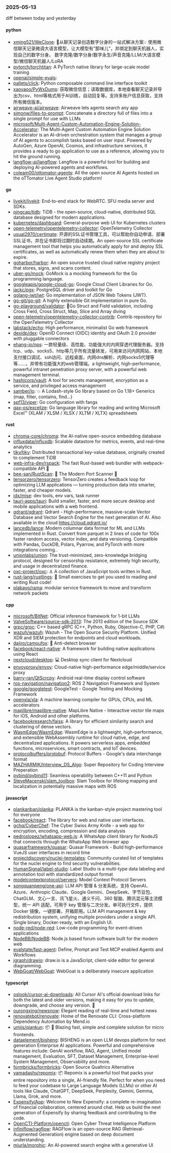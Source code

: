 ### 2025-05-13
diff between today and yesterday

#### python
* [xming521/WeClone](https://github.com/xming521/WeClone): 🚀从聊天记录创造数字分身的一站式解决方案💡 使用微信聊天记录微调大语言模型，让大模型有“那味儿”，并绑定到聊天机器人，实现自己的数字分身。 数字克隆/数字分身/数字永生/声音克隆/LLM/大语言模型/微信聊天机器人/LoRA
* [pytorch/torchtitan](https://github.com/pytorch/torchtitan): A PyTorch native library for large-scale model training
* [openai/simple-evals](https://github.com/openai/simple-evals): 
* [pallets/click](https://github.com/pallets/click): Python composable command line interface toolkit
* [xaoyaoo/PyWxDump](https://github.com/xaoyaoo/PyWxDump): 获取微信信息；读取数据库，本地查看聊天记录并导出为csv、html等格式用于AI训练，自动回复等。支持多账户信息获取，支持所有微信版本。
* [airweave-ai/airweave](https://github.com/airweave-ai/airweave): Airweave lets agents search any app
* [simonw/files-to-prompt](https://github.com/simonw/files-to-prompt): Concatenate a directory full of files into a single prompt for use with LLMs
* [microsoft/Multi-Agent-Custom-Automation-Engine-Solution-Accelerator](https://github.com/microsoft/Multi-Agent-Custom-Automation-Engine-Solution-Accelerator): The Multi-Agent Custom Automation Engine Solution Accelerator is an AI-driven orchestration system that manages a group of AI agents to accomplish tasks based on user input. Powered by AutoGen, Azure OpenAI, Cosmos, and infrastructure services, it provides a ready to go application to use as a reference, allowing you to hit the ground running.
* [langflow-ai/langflow](https://github.com/langflow-ai/langflow): Langflow is a powerful tool for building and deploying AI-powered agents and workflows.
* [coleam00/ottomator-agents](https://github.com/coleam00/ottomator-agents): All the open source AI Agents hosted on the oTTomator Live Agent Studio platform!

#### go
* [livekit/livekit](https://github.com/livekit/livekit): End-to-end stack for WebRTC. SFU media server and SDKs.
* [pingcap/tidb](https://github.com/pingcap/tidb): TiDB - the open-source, cloud-native, distributed SQL database designed for modern applications.
* [kubernetes/dashboard](https://github.com/kubernetes/dashboard): General-purpose web UI for Kubernetes clusters
* [open-telemetry/opentelemetry-collector](https://github.com/open-telemetry/opentelemetry-collector): OpenTelemetry Collector
* [usual2970/certimate](https://github.com/usual2970/certimate): 开源的SSL证书管理工具，可以帮助你自动申请、部署SSL证书，并在证书即将过期时自动续期。An open-source SSL certificate management tool that helps you automatically apply for and deploy SSL certificates, as well as automatically renew them when they are about to expire.
* [goharbor/harbor](https://github.com/goharbor/harbor): An open source trusted cloud native registry project that stores, signs, and scans content.
* [uber-go/mock](https://github.com/uber-go/mock): GoMock is a mocking framework for the Go programming language.
* [googleapis/google-cloud-go](https://github.com/googleapis/google-cloud-go): Google Cloud Client Libraries for Go.
* [jackc/pgx](https://github.com/jackc/pgx): PostgreSQL driver and toolkit for Go
* [golang-jwt/jwt](https://github.com/golang-jwt/jwt): Go implementation of JSON Web Tokens (JWT).
* [go-git/go-git](https://github.com/go-git/go-git): A highly extensible Git implementation in pure Go.
* [go-playground/validator](https://github.com/go-playground/validator): 💯Go Struct and Field validation, including Cross Field, Cross Struct, Map, Slice and Array diving
* [open-telemetry/opentelemetry-collector-contrib](https://github.com/open-telemetry/opentelemetry-collector-contrib): Contrib repository for the OpenTelemetry Collector
* [labstack/echo](https://github.com/labstack/echo): High performance, minimalist Go web framework
* [dexidp/dex](https://github.com/dexidp/dex): OpenID Connect (OIDC) identity and OAuth 2.0 provider with pluggable connectors
* [ehang-io/nps](https://github.com/ehang-io/nps): 一款轻量级、高性能、功能强大的内网穿透代理服务器。支持tcp、udp、socks5、http等几乎所有流量转发，可用来访问内网网站、本地支付接口调试、ssh访问、远程桌面，内网dns解析、内网socks5代理等等……，并带有功能强大的web管理端。a lightweight, high-performance, powerful intranet penetration proxy server, with a powerful web management terminal.
* [hashicorp/vault](https://github.com/hashicorp/vault): A tool for secrets management, encryption as a service, and privileged access management
* [samber/lo](https://github.com/samber/lo): 💥 A Lodash-style Go library based on Go 1.18+ Generics (map, filter, contains, find...)
* [spf13/viper](https://github.com/spf13/viper): Go configuration with fangs
* [qax-os/excelize](https://github.com/qax-os/excelize): Go language library for reading and writing Microsoft Excel™ (XLAM / XLSM / XLSX / XLTM / XLTX) spreadsheets

#### rust
* [chroma-core/chroma](https://github.com/chroma-core/chroma): the AI-native open-source embedding database
* [influxdata/influxdb](https://github.com/influxdata/influxdb): Scalable datastore for metrics, events, and real-time analytics
* [tikv/tikv](https://github.com/tikv/tikv): Distributed transactional key-value database, originally created to complement TiDB
* [web-infra-dev/rspack](https://github.com/web-infra-dev/rspack): The fast Rust-based web bundler with webpack-compatible API 🦀️
* [bee-san/RustScan](https://github.com/bee-san/RustScan): 🤖 The Modern Port Scanner 🤖
* [tensorzero/tensorzero](https://github.com/tensorzero/tensorzero): TensorZero creates a feedback loop for optimizing LLM applications — turning production data into smarter, faster, and cheaper models.
* [jdx/mise](https://github.com/jdx/mise): dev tools, env vars, task runner
* [tauri-apps/tauri](https://github.com/tauri-apps/tauri): Build smaller, faster, and more secure desktop and mobile applications with a web frontend.
* [qdrant/qdrant](https://github.com/qdrant/qdrant): Qdrant - High-performance, massive-scale Vector Database and Vector Search Engine for the next generation of AI. Also available in the cloud https://cloud.qdrant.io/
* [lancedb/lance](https://github.com/lancedb/lance): Modern columnar data format for ML and LLMs implemented in Rust. Convert from parquet in 2 lines of code for 100x faster random access, vector index, and data versioning. Compatible with Pandas, DuckDB, Polars, Pyarrow, and PyTorch with more integrations coming..
* [unionlabs/union](https://github.com/unionlabs/union): The trust-minimized, zero-knowledge bridging protocol, designed for censorship resistance, extremely high security, and usage in decentralized finance.
* [oxc-project/oxc](https://github.com/oxc-project/oxc): ⚓ A collection of JavaScript tools written in Rust.
* [rust-lang/rustlings](https://github.com/rust-lang/rustlings): 🦀 Small exercises to get you used to reading and writing Rust code!
* [plabayo/rama](https://github.com/plabayo/rama): modular service framework to move and transform network packets

#### cpp
* [microsoft/BitNet](https://github.com/microsoft/BitNet): Official inference framework for 1-bit LLMs
* [ValveSoftware/source-sdk-2013](https://github.com/ValveSoftware/source-sdk-2013): The 2013 edition of the Source SDK
* [grpc/grpc](https://github.com/grpc/grpc): C++ based gRPC (C++, Python, Ruby, Objective-C, PHP, C#)
* [wazuh/wazuh](https://github.com/wazuh/wazuh): Wazuh - The Open Source Security Platform. Unified XDR and SIEM protection for endpoints and cloud workloads.
* [daijro/camoufox](https://github.com/daijro/camoufox): 🦊 Anti-detect browser
* [facebook/react-native](https://github.com/facebook/react-native): A framework for building native applications using React
* [nextcloud/desktop](https://github.com/nextcloud/desktop): 💻 Desktop sync client for Nextcloud
* [envoyproxy/envoy](https://github.com/envoyproxy/envoy): Cloud-native high-performance edge/middle/service proxy
* [barry-ran/QtScrcpy](https://github.com/barry-ran/QtScrcpy): Android real-time display control software
* [ros-navigation/navigation2](https://github.com/ros-navigation/navigation2): ROS 2 Navigation Framework and System
* [google/googletest](https://github.com/google/googletest): GoogleTest - Google Testing and Mocking Framework
* [openxla/xla](https://github.com/openxla/xla): A machine learning compiler for GPUs, CPUs, and ML accelerators
* [maplibre/maplibre-native](https://github.com/maplibre/maplibre-native): MapLibre Native - Interactive vector tile maps for iOS, Android and other platforms.
* [facebookresearch/faiss](https://github.com/facebookresearch/faiss): A library for efficient similarity search and clustering of dense vectors.
* [WasmEdge/WasmEdge](https://github.com/WasmEdge/WasmEdge): WasmEdge is a lightweight, high-performance, and extensible WebAssembly runtime for cloud native, edge, and decentralized applications. It powers serverless apps, embedded functions, microservices, smart contracts, and IoT devices.
* [protocolbuffers/protobuf](https://github.com/protocolbuffers/protobuf): Protocol Buffers - Google's data interchange format
* [MAZHARMIK/Interview_DS_Algo](https://github.com/MAZHARMIK/Interview_DS_Algo): Super Repository for Coding Interview Preperation
* [pybind/pybind11](https://github.com/pybind/pybind11): Seamless operability between C++11 and Python
* [SteveMacenski/slam_toolbox](https://github.com/SteveMacenski/slam_toolbox): Slam Toolbox for lifelong mapping and localization in potentially massive maps with ROS

#### javascript
* [plankanban/planka](https://github.com/plankanban/planka): PLANKA is the kanban-style project mastering tool for everyone
* [facebook/react](https://github.com/facebook/react): The library for web and native user interfaces.
* [gchq/CyberChef](https://github.com/gchq/CyberChef): The Cyber Swiss Army Knife - a web app for encryption, encoding, compression and data analysis
* [pedroslopez/whatsapp-web.js](https://github.com/pedroslopez/whatsapp-web.js): A WhatsApp client library for NodeJS that connects through the WhatsApp Web browser app
* [quasarframework/quasar](https://github.com/quasarframework/quasar): Quasar Framework - Build high-performance VueJS user interfaces in record time
* [projectdiscovery/nuclei-templates](https://github.com/projectdiscovery/nuclei-templates): Community curated list of templates for the nuclei engine to find security vulnerabilities.
* [HumanSignal/label-studio](https://github.com/HumanSignal/label-studio): Label Studio is a multi-type data labeling and annotation tool with standardized output format
* [modelcontextprotocol/servers](https://github.com/modelcontextprotocol/servers): Model Context Protocol Servers
* [songquanpeng/one-api](https://github.com/songquanpeng/one-api): LLM API 管理 & 分发系统，支持 OpenAI、Azure、Anthropic Claude、Google Gemini、DeepSeek、字节豆包、ChatGLM、文心一言、讯飞星火、通义千问、360 智脑、腾讯混元等主流模型，统一 API 适配，可用于 key 管理与二次分发。单可执行文件，提供 Docker 镜像，一键部署，开箱即用。LLM API management & key redistribution system, unifying multiple providers under a single API. Single binary, Docker-ready, with an English UI.
* [node-red/node-red](https://github.com/node-red/node-red): Low-code programming for event-driven applications
* [NodeBB/NodeBB](https://github.com/NodeBB/NodeBB): Node.js based forum software built for the modern web
* [evalstate/fast-agent](https://github.com/evalstate/fast-agent): Define, Prompt and Test MCP enabled Agents and Workflows
* [jgraph/drawio](https://github.com/jgraph/drawio): draw.io is a JavaScript, client-side editor for general diagramming.
* [WebGoat/WebGoat](https://github.com/WebGoat/WebGoat): WebGoat is a deliberately insecure application

#### typescript
* [oslook/cursor-ai-downloads](https://github.com/oslook/cursor-ai-downloads): All Cursor AI's official download links for both the latest and older versions, making it easy for you to update, downgrade, and choose any version. 🚀
* [ourongxing/newsnow](https://github.com/ourongxing/newsnow): Elegant reading of real-time and hottest news
* [renovatebot/renovate](https://github.com/renovatebot/renovate): Home of the Renovate CLI: Cross-platform Dependency Automation by Mend.io
* [umijs/qiankun](https://github.com/umijs/qiankun): 📦 🚀 Blazing fast, simple and complete solution for micro frontends.
* [dataelement/bisheng](https://github.com/dataelement/bisheng): BISHENG is an open LLM devops platform for next generation Enterprise AI applications. Powerful and comprehensive features include: GenAI workflow, RAG, Agent, Unified model management, Evaluation, SFT, Dataset Management, Enterprise-level System Management, Observability and more.
* [formbricks/formbricks](https://github.com/formbricks/formbricks): Open Source Qualtrics Alternative
* [yamadashy/repomix](https://github.com/yamadashy/repomix): 📦 Repomix is a powerful tool that packs your entire repository into a single, AI-friendly file. Perfect for when you need to feed your codebase to Large Language Models (LLMs) or other AI tools like Claude, ChatGPT, DeepSeek, Perplexity, Gemini, Gemma, Llama, Grok, and more.
* [Expensify/App](https://github.com/Expensify/App): Welcome to New Expensify: a complete re-imagination of financial collaboration, centered around chat. Help us build the next generation of Expensify by sharing feedback and contributing to the code.
* [OpenCTI-Platform/opencti](https://github.com/OpenCTI-Platform/opencti): Open Cyber Threat Intelligence Platform
* [infiniflow/ragflow](https://github.com/infiniflow/ragflow): RAGFlow is an open-source RAG (Retrieval-Augmented Generation) engine based on deep document understanding.
* [miurla/morphic](https://github.com/miurla/morphic): An AI-powered search engine with a generative UI
